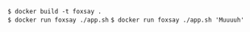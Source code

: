 `$ docker build -t foxsay .`  
`$ docker run foxsay ./app.sh`
`$ docker run foxsay ./app.sh 'Muuuuh'`
